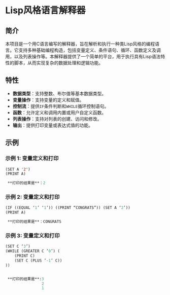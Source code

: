 # Lisp风格语言解释器

## 简介

本项目是一个用C语言编写的解释器，旨在解析和执行一种类Lisp风格的编程语言。它支持多种基础编程构造，包括变量定义、条件语句、循环、函数定义及调用，以及列表操作等。本解释器提供了一个简单的平台，用于执行具有Lisp语法特性的脚本，从而实现复杂的数据处理和逻辑功能。

## 特性

- **数据类型**：支持整数、布尔值等基本数据类型。
- **变量操作**：支持变量的定义和赋值。
- **控制流**：提供`IF`条件判断和`WHILE`循环控制语句。
- **函数**：允许定义和调用内置或用户自定义函数。
- **列表操作**：支持对列表的创建、访问和修改。
- **输出**：提供打印变量或表达式值的功能。

## 示例

### 示例 1: 变量定义和打印

```lisp
(SET A '2')
(PRINT A)

 **打印的结果是**：2
```

### 示例 2: 变量定义和打印


```lisp
(IF ((EQUAL ‘1’ ‘1’)) ((PRINT “CONGRATS”)) (SET A ‘2’))
(PRINT A)

 **打印的结果是**：CONGRATS
```

### 示例 3: 变量定义和打印

```lisp
(SET C ‘3’)
(WHILE (GREATER C ’0’) (
    (PRINT C)
    (SET C (PLUS ’-1’ C))
))


 **打印的结果是**:3
                2
                1
                
```
